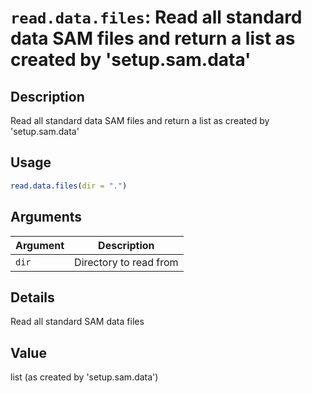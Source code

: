 # `read.data.files`: Read all standard data SAM files and return a list as created by 'setup.sam.data'

## Description


 Read all standard data SAM files and return a list as created by 'setup.sam.data'


## Usage

```r
read.data.files(dir = ".")
```


## Arguments

Argument      |Description
------------- |----------------
```dir```     |     Directory to read from

## Details


 Read all standard SAM data files


## Value


 list (as created by 'setup.sam.data')


